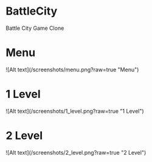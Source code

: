 # BattleCity
Battle City Game Clone
<h1> Menu </h1>
![Alt text](/screenshots/menu.png?raw=true "Menu")
<h1> 1 Level </h1>
![Alt text](/screenshots/1_level.png?raw=true "1 Level")
<h1> 2 Level </h1>
![Alt text](/screenshots/2_level.png?raw=true "2 Level")
